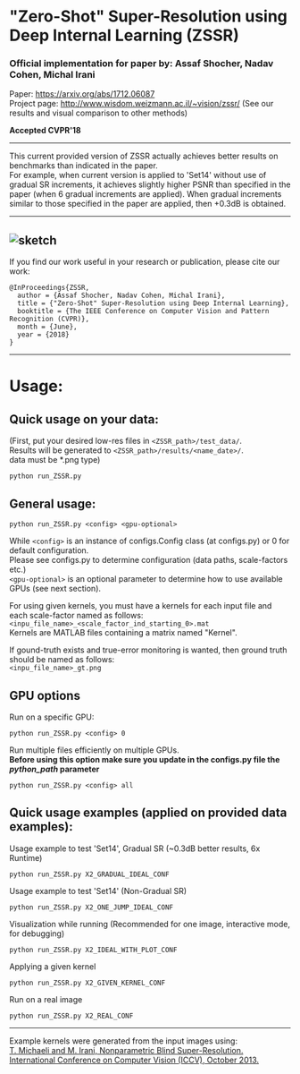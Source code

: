 # "Zero-Shot" Super-Resolution using Deep Internal Learning  (ZSSR)
### Official implementation for paper by: Assaf Shocher, Nadav Cohen, Michal Irani

Paper: https://arxiv.org/abs/1712.06087  
Project page: http://www.wisdom.weizmann.ac.il/~vision/zssr/ (See our results and visual comparison to other methods)

**Accepted CVPR'18**

----------
This current provided version of ZSSR actually achieves better results on benchmarks than indicated in the paper.  
For example, when current version is applied to 'Set14' without use of gradual SR increments, it achieves slightly higher PSNR than specified in the paper (when 6 gradual increments are applied). When gradual increments similar to those specified in the paper are applied, then +0.3dB is obtained.

----------
![sketch](/figs/sketch.png)
----------
If you find our work useful in your research or publication, please cite our work:

```
@InProceedings{ZSSR,
  author = {Assaf Shocher, Nadav Cohen, Michal Irani},
  title = {"Zero-Shot" Super-Resolution using Deep Internal Learning},
  booktitle = {The IEEE Conference on Computer Vision and Pattern Recognition (CVPR)},
  month = {June},
  year = {2018}
}
```
----------
# Usage:

## Quick usage on your data:  
(First, put your desired low-res files in ```<ZSSR_path>/test_data/```.  
Results will be generated to ```<ZSSR_path>/results/<name_date>/```.  
data must be *.png type)
```
python run_ZSSR.py
```

## General usage:
```
python run_ZSSR.py <config> <gpu-optional>
```
While ``` <config> ``` is an instance of configs.Config class (at configs.py) or 0 for default configuration.  
Please see configs.py to determine configuration (data paths, scale-factors etc.)  
``` <gpu-optional> ``` is an optional parameter to determine how to use available GPUs (see next section).

For using given kernels, you must have a kernels for each input file and each scale-factor named as follows:  
``` <inpu_file_name>_<scale_factor_ind_starting_0>.mat ```  
Kernels are MATLAB files containing a matrix named "Kernel".  

If gound-truth exists and true-error monitoring is wanted, then ground truth should be named as follows:  
``` <inpu_file_name>_gt.png ```  


## GPU options
Run on a specific GPU:
```
python run_ZSSR.py <config> 0
```
Run multiple files efficiently on multiple GPUs.  
**Before using this option make sure you update in the configs.py file the ***python_path*** parameter**
```
python run_ZSSR.py <config> all
```

## Quick usage examples (applied on provided data examples):  
Usage example to test 'Set14', Gradual SR (~0.3dB better results, 6x Runtime)
```
python run_ZSSR.py X2_GRADUAL_IDEAL_CONF
```
Usage example to test 'Set14' (Non-Gradual SR)
```
python run_ZSSR.py X2_ONE_JUMP_IDEAL_CONF
```
Visualization while running (Recommended for one image, interactive mode, for debugging)
```
python run_ZSSR.py X2_IDEAL_WITH_PLOT_CONF
```
Applying a given kernel
```
python run_ZSSR.py X2_GIVEN_KERNEL_CONF
```
Run on a real image
```
python run_ZSSR.py X2_REAL_CONF
```

----------
Example kernels were generated from the input images using:  
[T. Michaeli  and   M. Irani, Nonparametric Blind Super-Resolution.   International Conference on Computer Vision (ICCV), October 2013.](http://www.wisdom.weizmann.ac.il/~vision/BlindSR.html)
